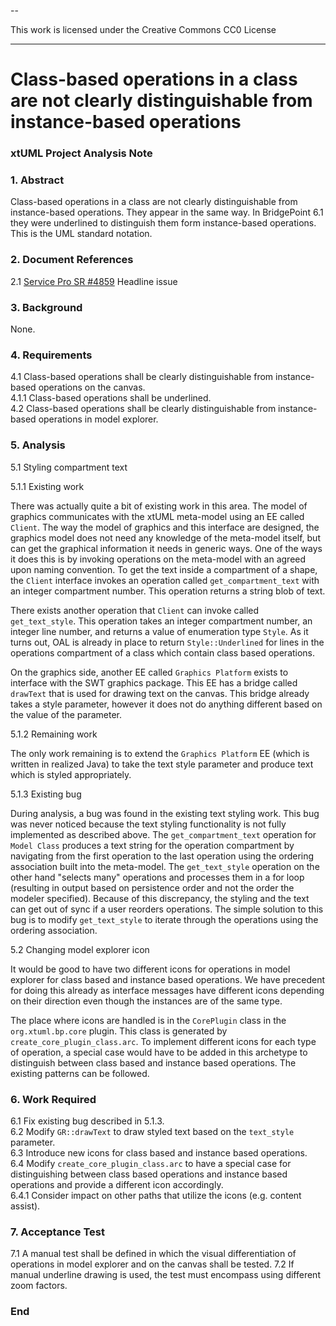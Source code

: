 --

This work is licensed under the Creative Commons CC0 License

---

# Class-based operations in a class are not clearly distinguishable from instance-based operations
### xtUML Project Analysis Note

### 1. Abstract

Class-based operations in a class are not clearly distinguishable from
instance-based operations. They appear in the same way. In BridgePoint 6.1 they
were underlined to distinguish them form instance-based operations. This is the
UML standard notation.

### 2. Document References

<a id="2.1"></a>2.1 [Service Pro SR #4859](https://support.onefact.net/issues/4859) Headline issue  

### 3. Background

None.

### 4. Requirements

4.1 Class-based operations shall be clearly distinguishable from instance-based
operations on the canvas.  
4.1.1 Class-based operations shall be underlined.  
4.2 Class-based operations shall be clearly distinguishable from instance-based
operations in model explorer.  

### 5. Analysis

5.1 Styling compartment text

5.1.1 Existing work

There was actually quite a bit of existing work in this area. The model of
graphics communicates with the xtUML meta-model using an EE called `Client`. The
way the model of graphics and this interface are designed, the graphics model
does not need any knowledge of the meta-model itself, but can get the graphical
information it needs in generic ways. One of the ways it does this is by
invoking operations on the meta-model with an agreed upon naming convention. To
get the text inside a compartment of a shape, the `Client` interface invokes an
operation called `get_compartment_text` with an integer compartment number. This
operation returns a string blob of text.

There exists another operation that `Client` can invoke called `get_text_style`.
This operation takes an integer compartment number, an integer line number, and
returns a value of enumeration type `Style`. As it turns out, OAL is already in
place to return `Style::Underlined` for lines in the operations compartment of a
class which contain class based operations.

On the graphics side, another EE called `Graphics Platform` exists to interface
with the SWT graphics package. This EE has a bridge called `drawText` that is
used for drawing text on the canvas. This bridge already takes a style
parameter, however it does not do anything different based on the value of the
parameter.

5.1.2 Remaining work

The only work remaining is to extend the `Graphics Platform` EE (which is
written in realized Java) to take the text style parameter and produce text
which is styled appropriately.

5.1.3 Existing bug

During analysis, a bug was found in the existing text styling work. This bug was
never noticed because the text styling functionality is not fully implemented as
described above. The `get_compartment_text` operation for `Model
Class` produces a text string for the operation compartment by navigating from
the first operation to the last operation using the ordering association built
into the meta-model. The `get_text_style` operation on the other hand "selects
many" operations and processes them in a for loop (resulting in output based on
persistence order and not the order the modeler specified). Because of this
discrepancy, the styling and the text can get out of sync if a user reorders
operations. The simple solution to this bug is to modify `get_text_style` to
iterate through the operations using the ordering association.

5.2 Changing model explorer icon

It would be good to have two different icons for operations in model explorer
for class based and instance based operations. We have precedent for doing this
already as interface messages have different icons depending on their direction
even though the instances are of the same type.

The place where icons are handled is in the `CorePlugin` class in the
`org.xtuml.bp.core` plugin. This class is generated by
`create_core_plugin_class.arc`. To implement different icons for each type of
operation, a special case would have to be added in this archetype to
distinguish between class based and instance based operations. The existing
patterns can be followed.

### 6. Work Required

6.1 Fix existing bug described in 5.1.3.  
6.2 Modify `GR::drawText` to draw styled text based on the `text_style`
parameter.  
6.3 Introduce new icons for class based and instance based operations.  
6.4 Modify `create_core_plugin_class.arc` to have a special case for
distinguishing between class based operations and instance based operations and
provide a different icon accordingly.  
6.4.1 Consider impact on other paths that utilize the icons (e.g. content
assist).  

### 7. Acceptance Test

7.1 A manual test shall be defined in which the visual differentiation of
operations in model explorer and on the canvas shall be tested.
7.2 If manual underline drawing is used, the test must encompass using different
zoom factors.

### End
